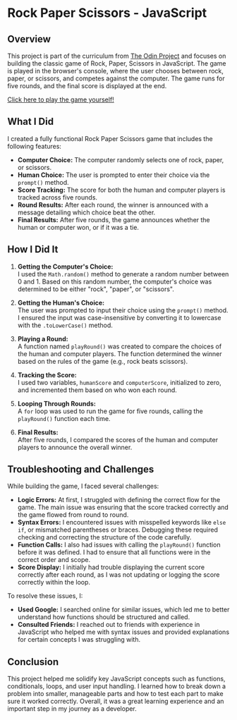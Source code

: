 # Rock Paper Scissors - JavaScript

## Overview
This project is part of the curriculum from [The Odin Project](https://www.theodinproject.com/lessons/foundations-rock-paper-scissors) and focuses on building the classic game of Rock, Paper, Scissors in JavaScript. The game is played in the browser's console, where the user chooses between rock, paper, or scissors, and competes against the computer. The game runs for five rounds, and the final score is displayed at the end.

[Click here to play the game yourself!](https://anique01.github.io/Odin_RPS/)

## What I Did
I created a fully functional Rock Paper Scissors game that includes the following features:
- **Computer Choice:** The computer randomly selects one of rock, paper, or scissors.
- **Human Choice:** The user is prompted to enter their choice via the `prompt()` method.
- **Score Tracking:** The score for both the human and computer players is tracked across five rounds.
- **Round Results:** After each round, the winner is announced with a message detailing which choice beat the other.
- **Final Results:** After five rounds, the game announces whether the human or computer won, or if it was a tie.

## How I Did It
1. **Getting the Computer's Choice:**  
   I used the `Math.random()` method to generate a random number between 0 and 1. Based on this random number, the computer's choice was determined to be either "rock", "paper", or "scissors".

2. **Getting the Human's Choice:**  
   The user was prompted to input their choice using the `prompt()` method. I ensured the input was case-insensitive by converting it to lowercase with the `.toLowerCase()` method.

3. **Playing a Round:**  
   A function named `playRound()` was created to compare the choices of the human and computer players. The function determined the winner based on the rules of the game (e.g., rock beats scissors).

4. **Tracking the Score:**  
   I used two variables, `humanScore` and `computerScore`, initialized to zero, and incremented them based on who won each round.

5. **Looping Through Rounds:**  
   A `for` loop was used to run the game for five rounds, calling the `playRound()` function each time.

6. **Final Results:**  
   After five rounds, I compared the scores of the human and computer players to announce the overall winner.

## Troubleshooting and Challenges
While building the game, I faced several challenges:
- **Logic Errors:** At first, I struggled with defining the correct flow for the game. The main issue was ensuring that the score tracked correctly and the game flowed from round to round.
- **Syntax Errors:** I encountered issues with misspelled keywords like `else if`, or mismatched parentheses or braces. Debugging these required checking and correcting the structure of the code carefully.
- **Function Calls:** I also had issues with calling the `playRound()` function before it was defined. I had to ensure that all functions were in the correct order and scope.
- **Score Display:** I initially had trouble displaying the current score correctly after each round, as I was not updating or logging the score correctly within the loop.

To resolve these issues, I:
- **Used Google:** I searched online for similar issues, which led me to better understand how functions should be structured and called.
- **Consulted Friends:** I reached out to friends with experience in JavaScript who helped me with syntax issues and provided explanations for certain concepts I was struggling with.

## Conclusion
This project helped me solidify key JavaScript concepts such as functions, conditionals, loops, and user input handling. I learned how to break down a problem into smaller, manageable parts and how to test each part to make sure it worked correctly. Overall, it was a great learning experience and an important step in my journey as a developer.
